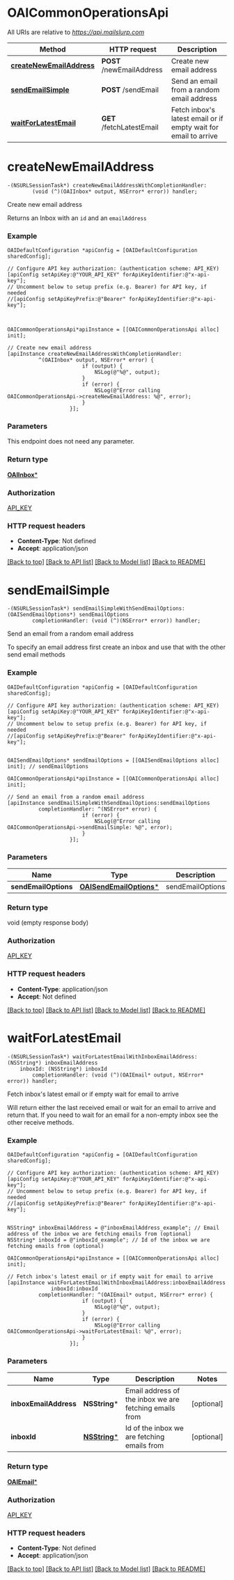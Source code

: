 # OAICommonOperationsApi

All URIs are relative to *https://api.mailslurp.com*

Method | HTTP request | Description
------------- | ------------- | -------------
[**createNewEmailAddress**](OAICommonOperationsApi.md#createnewemailaddress) | **POST** /newEmailAddress | Create new email address
[**sendEmailSimple**](OAICommonOperationsApi.md#sendemailsimple) | **POST** /sendEmail | Send an email from a random email address
[**waitForLatestEmail**](OAICommonOperationsApi.md#waitforlatestemail) | **GET** /fetchLatestEmail | Fetch inbox&#39;s latest email or if empty wait for email to arrive


# **createNewEmailAddress**
```objc
-(NSURLSessionTask*) createNewEmailAddressWithCompletionHandler: 
        (void (^)(OAIInbox* output, NSError* error)) handler;
```

Create new email address

Returns an Inbox with an `id` and an `emailAddress`

### Example 
```objc
OAIDefaultConfiguration *apiConfig = [OAIDefaultConfiguration sharedConfig];

// Configure API key authorization: (authentication scheme: API_KEY)
[apiConfig setApiKey:@"YOUR_API_KEY" forApiKeyIdentifier:@"x-api-key"];
// Uncomment below to setup prefix (e.g. Bearer) for API key, if needed
//[apiConfig setApiKeyPrefix:@"Bearer" forApiKeyIdentifier:@"x-api-key"];



OAICommonOperationsApi*apiInstance = [[OAICommonOperationsApi alloc] init];

// Create new email address
[apiInstance createNewEmailAddressWithCompletionHandler: 
          ^(OAIInbox* output, NSError* error) {
                        if (output) {
                            NSLog(@"%@", output);
                        }
                        if (error) {
                            NSLog(@"Error calling OAICommonOperationsApi->createNewEmailAddress: %@", error);
                        }
                    }];
```

### Parameters
This endpoint does not need any parameter.

### Return type

[**OAIInbox***](OAIInbox.md)

### Authorization

[API_KEY](../README.md#API_KEY)

### HTTP request headers

 - **Content-Type**: Not defined
 - **Accept**: application/json

[[Back to top]](#) [[Back to API list]](../README.md#documentation-for-api-endpoints) [[Back to Model list]](../README.md#documentation-for-models) [[Back to README]](../README.md)

# **sendEmailSimple**
```objc
-(NSURLSessionTask*) sendEmailSimpleWithSendEmailOptions: (OAISendEmailOptions*) sendEmailOptions
        completionHandler: (void (^)(NSError* error)) handler;
```

Send an email from a random email address

To specify an email address first create an inbox and use that with the other send email methods

### Example 
```objc
OAIDefaultConfiguration *apiConfig = [OAIDefaultConfiguration sharedConfig];

// Configure API key authorization: (authentication scheme: API_KEY)
[apiConfig setApiKey:@"YOUR_API_KEY" forApiKeyIdentifier:@"x-api-key"];
// Uncomment below to setup prefix (e.g. Bearer) for API key, if needed
//[apiConfig setApiKeyPrefix:@"Bearer" forApiKeyIdentifier:@"x-api-key"];


OAISendEmailOptions* sendEmailOptions = [[OAISendEmailOptions alloc] init]; // sendEmailOptions

OAICommonOperationsApi*apiInstance = [[OAICommonOperationsApi alloc] init];

// Send an email from a random email address
[apiInstance sendEmailSimpleWithSendEmailOptions:sendEmailOptions
          completionHandler: ^(NSError* error) {
                        if (error) {
                            NSLog(@"Error calling OAICommonOperationsApi->sendEmailSimple: %@", error);
                        }
                    }];
```

### Parameters

Name | Type | Description  | Notes
------------- | ------------- | ------------- | -------------
 **sendEmailOptions** | [**OAISendEmailOptions***](OAISendEmailOptions.md)| sendEmailOptions | 

### Return type

void (empty response body)

### Authorization

[API_KEY](../README.md#API_KEY)

### HTTP request headers

 - **Content-Type**: application/json
 - **Accept**: Not defined

[[Back to top]](#) [[Back to API list]](../README.md#documentation-for-api-endpoints) [[Back to Model list]](../README.md#documentation-for-models) [[Back to README]](../README.md)

# **waitForLatestEmail**
```objc
-(NSURLSessionTask*) waitForLatestEmailWithInboxEmailAddress: (NSString*) inboxEmailAddress
    inboxId: (NSString*) inboxId
        completionHandler: (void (^)(OAIEmail* output, NSError* error)) handler;
```

Fetch inbox's latest email or if empty wait for email to arrive

Will return either the last received email or wait for an email to arrive and return that. If you need to wait for an email for a non-empty inbox see the other receive methods.

### Example 
```objc
OAIDefaultConfiguration *apiConfig = [OAIDefaultConfiguration sharedConfig];

// Configure API key authorization: (authentication scheme: API_KEY)
[apiConfig setApiKey:@"YOUR_API_KEY" forApiKeyIdentifier:@"x-api-key"];
// Uncomment below to setup prefix (e.g. Bearer) for API key, if needed
//[apiConfig setApiKeyPrefix:@"Bearer" forApiKeyIdentifier:@"x-api-key"];


NSString* inboxEmailAddress = @"inboxEmailAddress_example"; // Email address of the inbox we are fetching emails from (optional)
NSString* inboxId = @"inboxId_example"; // Id of the inbox we are fetching emails from (optional)

OAICommonOperationsApi*apiInstance = [[OAICommonOperationsApi alloc] init];

// Fetch inbox's latest email or if empty wait for email to arrive
[apiInstance waitForLatestEmailWithInboxEmailAddress:inboxEmailAddress
              inboxId:inboxId
          completionHandler: ^(OAIEmail* output, NSError* error) {
                        if (output) {
                            NSLog(@"%@", output);
                        }
                        if (error) {
                            NSLog(@"Error calling OAICommonOperationsApi->waitForLatestEmail: %@", error);
                        }
                    }];
```

### Parameters

Name | Type | Description  | Notes
------------- | ------------- | ------------- | -------------
 **inboxEmailAddress** | **NSString***| Email address of the inbox we are fetching emails from | [optional] 
 **inboxId** | [**NSString***](.md)| Id of the inbox we are fetching emails from | [optional] 

### Return type

[**OAIEmail***](OAIEmail.md)

### Authorization

[API_KEY](../README.md#API_KEY)

### HTTP request headers

 - **Content-Type**: Not defined
 - **Accept**: application/json

[[Back to top]](#) [[Back to API list]](../README.md#documentation-for-api-endpoints) [[Back to Model list]](../README.md#documentation-for-models) [[Back to README]](../README.md)

